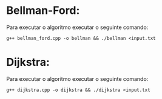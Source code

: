 # Bellman-Ford:

Para executar o algoritmo executar o seguinte comando:

```
g++ bellman_ford.cpp -o bellman && ./bellman <input.txt
```

# Dijkstra:

Para executar o algoritmo executar o seguinte comando:

```
g++ dijkstra.cpp -o dijkstra && ./dijkstra <input.txt
```